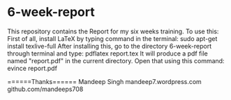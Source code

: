 6-week-report
=============

This repository contains the Report for my six weeks training.
To use this:
First of all, install LaTeX by typing command in the terminal:
    sudo apt-get install texlive-full
After installing this, go to the directory 6-week-report through terminal and type:
    pdflatex report.tex
It will produce a pdf file named "report.pdf" in the current directory. Open that using this command:
    evince report.pdf

======Thanks======
Mandeep Singh
mandeep7.wordpress.com
github.com/mandeeps708
